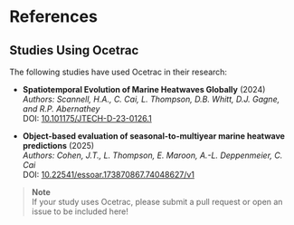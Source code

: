 References
==================



Studies Using Ocetrac
--------------------

The following studies have used Ocetrac in their research:

- **Spatiotemporal Evolution of Marine Heatwaves Globally** (2024)  
  *Authors: Scannell, H.A., C. Cai, L. Thompson, D.B. Whitt, D.J. Gagne, and R.P. Abernathey*  
  DOI: [10.101175/JTECH-D-23-0126.1](https://doi.org/10.1175/JTECH-D-23-0126.1)  

- **Object-based evaluation of seasonal-to-multiyear marine heatwave predictions** (2025)  
  *Authors: Cohen, J.T., L. Thompson, E. Maroon, A.-L. Deppenmeier, C. Cai*  
  DOI: [10.22541/essoar.173870867.74048627/v1](https://doi.org/10.22541/essoar.173870867.74048627/v1)  

> **Note**  
> If your study uses Ocetrac, please submit a pull request or open an issue to be included here!